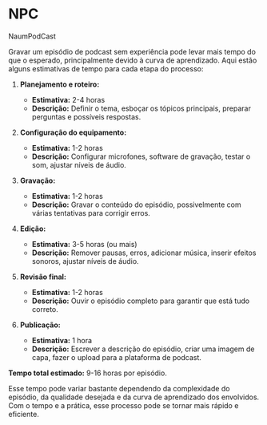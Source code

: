 # NPC
NaumPodCast


Gravar um episódio de podcast sem experiência pode levar mais tempo do que o esperado, principalmente devido à curva de aprendizado. Aqui estão alguns estimativas de tempo para cada etapa do processo:

1. **Planejamento e roteiro:**
   - **Estimativa:** 2-4 horas
   - **Descrição:** Definir o tema, esboçar os tópicos principais, preparar perguntas e possíveis respostas.

2. **Configuração do equipamento:**
   - **Estimativa:** 1-2 horas
   - **Descrição:** Configurar microfones, software de gravação, testar o som, ajustar níveis de áudio.

3. **Gravação:**
   - **Estimativa:** 1-2 horas
   - **Descrição:** Gravar o conteúdo do episódio, possivelmente com várias tentativas para corrigir erros.

4. **Edição:**
   - **Estimativa:** 3-5 horas (ou mais)
   - **Descrição:** Remover pausas, erros, adicionar música, inserir efeitos sonoros, ajustar níveis de áudio.

5. **Revisão final:**
   - **Estimativa:** 1-2 horas
   - **Descrição:** Ouvir o episódio completo para garantir que está tudo correto.

6. **Publicação:**
   - **Estimativa:** 1 hora
   - **Descrição:** Escrever a descrição do episódio, criar uma imagem de capa, fazer o upload para a plataforma de podcast.

**Tempo total estimado:** 9-16 horas por episódio.

Esse tempo pode variar bastante dependendo da complexidade do episódio, da qualidade desejada e da curva de aprendizado dos envolvidos. Com o tempo e a prática, esse processo pode se tornar mais rápido e eficiente.
